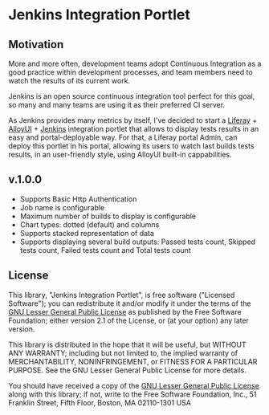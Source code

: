 # Jenkins Integration Portlet

## Motivation

More and more often, development teams adopt Continuous Integration as a good practice within development processes, and team members need to watch the results of its current work.

Jenkins is an open source continuous integration tool perfect for this goal, so many and many teams are using it as their preferred CI server.

As Jenkins provides many metrics by itself, I've decided to start a [Liferay](http://www.liferay.com) + [AlloyUI](http://www.alloyui.com) + [Jenkins](http://www.jenkins-ci.org) integration portlet that allows to display tests results in an easy and portal-deployable way. For that, a Liferay portal Admin, can deploy this portlet in his portal, allowing its users to watch last builds tests results, in an user-friendly style, using AlloyUI built-in cappabilities.

## v.1.0.0

* Supports Basic Http Authentication
* Job name is configurable
* Maximum number of builds to display is configurable
* Chart types: dotted (default) and columns
* Supports stacked representation of data
* Supports displaying several build outputs: Passed tests count, Skipped tests count, Failed tests count and Total tests count


## License

This library, "Jenkins Integration Portlet", is free software ("Licensed Software"); you can redistribute it and/or modify it under the terms of the [GNU Lesser General Public License](http://www.gnu.org/licenses/lgpl-2.1.html) as published by the Free Software Foundation; either version 2.1 of the License, or (at your option) any later version.

This library is distributed in the hope that it will be useful, but WITHOUT ANY WARRANTY; including but not limited to, the implied warranty of MERCHANTABILITY, NONINFRINGEMENT, or FITNESS FOR A PARTICULAR PURPOSE. See the GNU Lesser General Public License for more details.

You should have received a copy of the [GNU Lesser General Public License](http://www.gnu.org/licenses/lgpl-2.1.html) along with this library; if not, write to the Free Software Foundation, Inc., 51 Franklin Street, Fifth Floor, Boston, MA 02110-1301 USA